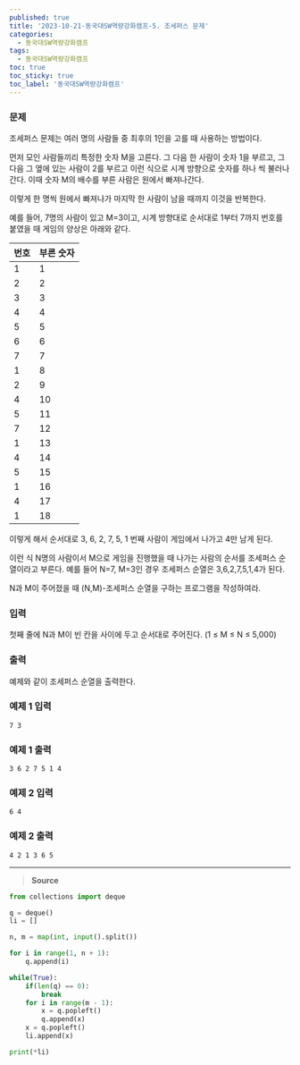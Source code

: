 ```yaml
---
published: true
title: '2023-10-21-동국대SW역량강화캠프-5. 조세퍼스 문제'
categories:
  - 동국대SW역량강화캠프
tags:
  - 동국대SW역량강화캠프
toc: true
toc_sticky: true
toc_label: '동국대SW역량강화캠프'
---
```


### **문제**

조세퍼스 문제는 여러 명의 사람들 중 최후의 1인을 고를 때 사용하는 방법이다.

먼저 모인 사람들끼리 특정한 숫자 M을 고른다.
그 다음 한 사람이 숫자 1을 부르고, 그 다음 그 옆에 있는 사람이 2를 부르고 이런 식으로 시계 방향으로 숫자를 하나 씩 불러나간다.
이때 숫자 M의 배수를 부른 사람은 원에서 빠져나간다.

이렇게 한 명씩 원에서 빠져나가 마지막 한 사람이 남을 때까지 이것을 반복한다.

예를 들어, 7명의 사람이 있고 M=3이고, 시계 방향대로 순서대로 1부터 7까지 번호를 붙였을 때 게임의 양상은 아래와 같다.

| 번호 | 부른 숫자 |
| ---- | --------- |
| 1    | 1         |
| 2    | 2         |
| 3    | 3         |
| 4    | 4         |
| 5    | 5         |
| 6    | 6         |
| 7    | 7         |
| 1    | 8         |
| 2    | 9         |
| 4    | 10        |
| 5    | 11        |
| 7    | 12        |
| 1    | 13        |
| 4    | 14        |
| 5    | 15        |
| 1    | 16        |
| 4    | 17        |
| 1    | 18        |

이렇게 해서 순서대로 3, 6, 2, 7, 5, 1 번째 사람이 게임에서 나가고 4만 남게 된다.

이런 식 N명의 사람이서 M으로 게임을 진행했을 때 나가는 사람의 순서를 조세퍼스 순열이라고 부른다.
예를 들어 N=7, M=3인 경우 조세퍼스 순열은 3,6,2,7,5,1,4가 된다.

N과 M이 주어졌을 때 (N,M)-조세퍼스 순열을 구하는 프로그램을 작성하여라.

### **입력**

첫째 줄에 N과 M이 빈 칸을 사이에 두고 순서대로 주어진다. (1 ≤ M ≤ N ≤ 5,000)

### **출력**

예제와 같이 조세퍼스 순열을 출력한다.

### **예제 1 입력**

```
7 3
```

### **예제 1 출력**

```
3 6 2 7 5 1 4
```

### **예제 2 입력**

```
6 4
```

### **예제 2 출력**

```
4 2 1 3 6 5
```

---

> **Source**

```python
from collections import deque

q = deque()
li = []

n, m = map(int, input().split())

for i in range(1, n + 1):
	q.append(i)

while(True):
	if(len(q) == 0):
		break
	for i in range(m - 1):
		x = q.popleft()
		q.append(x)
	x = q.popleft()
	li.append(x)

print(*li)
```
